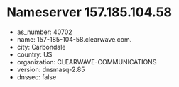 # Nameserver 157.185.104.58

* as_number: 40702
* name: 157-185-104-58.clearwave.com.
* city: Carbondale
* country: US
* organization: CLEARWAVE-COMMUNICATIONS
* version: dnsmasq-2.85
* dnssec: false
